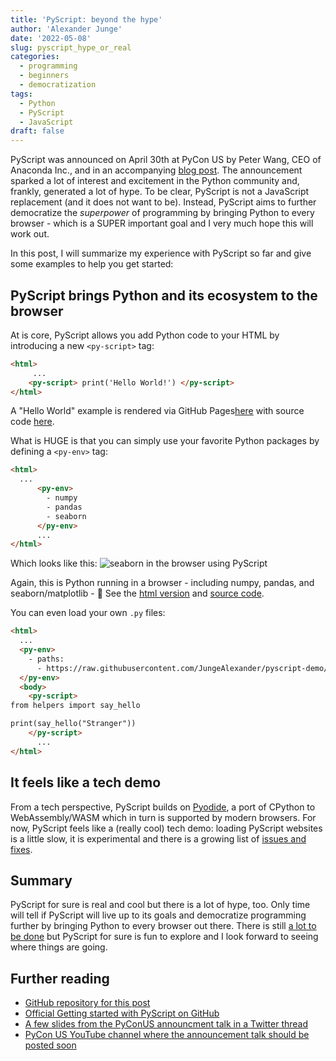 ```yaml
---
title: 'PyScript: beyond the hype'
author: 'Alexander Junge'
date: '2022-05-08'
slug: pyscript_hype_or_real
categories:
  - programming
  - beginners
  - democratization
tags:
  - Python
  - PyScript
  - JavaScript
draft: false
---
```


PyScript was announced on April 30th at PyCon US by Peter Wang, CEO of Anaconda Inc., and in an accompanying [blog post](https://engineering.anaconda.com).
The announcement sparked a lot of interest and excitement in the Python community and, frankly, generated a lot of hype.
To be clear, PyScript is not a JavaScript replacement (and it does not want to be).
Instead, PyScript aims to further democratize the *superpower* of programming by bringing Python to every browser - which is a SUPER important goal and I very much hope this will work out.

In this post, I will summarize my experience with PyScript so far and give some examples to help you get started:

## PyScript brings Python and its ecosystem to the browser

At is core, PyScript allows you add Python code to your HTML by introducing a new `<py-script>` tag:

```html
<html>
     ...
    <py-script> print('Hello World!') </py-script>
</html>
```

A "Hello World" example is rendered via GitHub Pages[here]( https://jungealexander.github.io/pyscript-demo/) with source code [here](https://github.com/JungeAlexander/pyscript-demo/blob/main/index.html).

What is HUGE is that you can simply use your favorite Python packages by defining a `<py-env>` tag:

```html
<html>
  ...
      <py-env>
        - numpy
        - pandas
        - seaborn
      </py-env>
      ...
</html>
```

Which looks like this:
![seaborn in the browser using PyScript](/posts/2022-05-08/seaborn_pyscript.png)

Again, this is Python running in a browser - including numpy, pandas, and seaborn/matplotlib - 🤯
See the [html version](https://jungealexander.github.io/pyscript-demo/seaborn_pairplot.html) and [source code](https://github.com/JungeAlexander/pyscript-demo/blob/main/seaborn_pairplot.html).

You can even load your own `.py` files:

```html
<html>
  ...
  <py-env>
    - paths:
      - https://raw.githubusercontent.com/JungeAlexander/pyscript-demo/main/helpers.py
  </py-env>
  <body>
    <py-script>
from helpers import say_hello

print(say_hello("Stranger")) 
    </py-script>
      ...
</html>
```

## It feels like a tech demo

From a tech perspective, PyScript builds on [Pyodide](https://pyodide.org/), a port of CPython to WebAssembly/WASM which in turn is supported by modern browsers.
For now, PyScript feels like a (really cool) tech demo: loading PyScript websites is a little slow, it is experimental and there is a growing list of [issues and fixes](https://github.com/pyscript/pyscript/issues).

## Summary

PyScript for sure is real and cool but there is a lot of hype, too.
Only time will tell if PyScript will live up to its goals and
democratize programming further by bringing Python to every browser out there.
There is still [a lot to be done](https://twitter.com/pwang/status/1521138505983959040) but PyScript for sure is fun to explore and I look
forward to seeing where things are going.

## Further reading

- [GitHub repository for this post](https://github.com/JungeAlexander/pyscript-demo)
- [Official Getting started with PyScript on GitHub](https://github.com/pyscript/pyscript/blob/main/GETTING-STARTED.md)
- [A few slides from the PyConUS announcment talk in a Twitter thread](https://twitter.com/pwang/status/1521137668003880961)
- [PyCon US YouTube channel where the announcement talk should be posted soon](https://www.youtube.com/channel/UCMjMBMGt0WJQLeluw6qNJuA)
